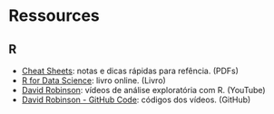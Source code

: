 # Ressources
 
## R
* [Cheat Sheets](https://github.com/jhklarcher/ressources/tree/master/cheat_sheets/R): notas e dicas rápidas para refência. (PDFs)
* [R for Data Science](https://r4ds.had.co.nz/): livro online. (Livro)
* [David Robinson](https://www.youtube.com/user/safe4democracy/videos): vídeos de análise exploratória com R. (YouTube)
* [David Robinson - GitHub Code](https://github.com/dgrtwo/data-screencasts): códigos dos vídeos. (GitHub)
